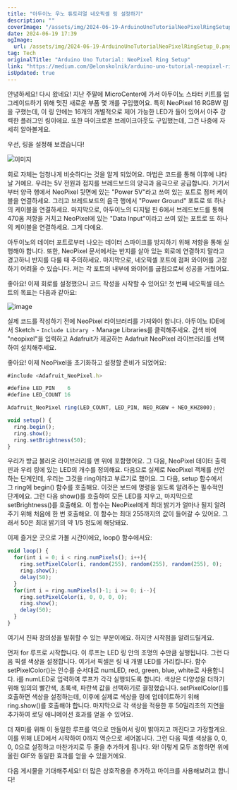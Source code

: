 ```yaml
---
title: "아두이노 우노 튜토리얼 네오픽셀 링 설정하기"
description: ""
coverImage: "/assets/img/2024-06-19-ArduinoUnoTutorialNeoPixelRingSetup_0.png"
date: 2024-06-19 17:39
ogImage:
  url: /assets/img/2024-06-19-ArduinoUnoTutorialNeoPixelRingSetup_0.png
tag: Tech
originalTitle: "Arduino Uno Tutorial: NeoPixel Ring Setup"
link: "https://medium.com/@elonskolnik/arduino-uno-tutorial-neopixel-ring-setup-9fafc099c89a"
isUpdated: true
---
```


안녕하세요! 다시 왔네요! 지난 주말에 MicroCenter에 가서 아두이노 스타터 키트를 업그레이드하기 위해 멋진 새로운 부품 몇 개를 구입했어요. 특히 NeoPixel 16 RGBW 링을 구했는데, 이 링 안에는 16개의 개별적으로 제어 가능한 LED가 들어 있어서 아주 강력한 플러그인 링이에요. 또한 마이크로폰 브레이크아웃도 구입했는데, 그건 나중에 자세히 알아볼게요.

우선, 링을 설정해 보겠습니다!

![이미지](/assets/img/2024-06-19-ArduinoUnoTutorialNeoPixelRingSetup_0.png)

회로 자체는 엄청나게 비슷하다는 것을 알게 되었어요. 마법은 코드를 통해 이후에 나타날 거예요. 우리는 5V 전원과 접지를 브레드보드의 양극과 음극으로 공급합니다. 거기서부터 양극 행에서 NeoPixel 뒷면에 있는 "Power 5V"라고 쓰여 있는 포트로 점퍼 케이블을 연결하세요. 그리고 브레드보드의 음극 행에서 "Power Ground" 포트로 또 하나의 케이블을 연결하세요. 마지막으로, 아두이노의 디지털 핀 6에서 브레드보드를 통해 470옴 저항을 거치고 NeoPixel에 있는 "Data Input"이라고 쓰여 있는 포트로 또 하나의 케이블을 연결하세요. 그게 다에요.

<!-- cozy-coder - 수평 -->

<ins class="adsbygoogle"
     style="display:block"
     data-ad-client="ca-pub-4877378276818686"
     data-ad-slot="1107185301"
     data-ad-format="auto"
     data-full-width-responsive="true"></ins>

<script>
     (adsbygoogle = window.adsbygoogle || []).push({});
</script>

아두이노의 데이터 포트로부터 나오는 데이터 스파이크를 방지하기 위해 저항을 통해 실행해야 합니다. 또한, NeoPixel 문서에서는 반지를 살아 있는 회로에 연결하지 말라고 경고하니 반지를 다룰 때 주의하세요. 마지막으로, 네오픽셀 포트에 점퍼 와이어를 고정하기 어려울 수 있습니다. 저는 각 포트의 내부에 와이어를 굽힘으로써 성공을 거뒀어요.

좋아요! 이제 회로를 설정했으니 코드 작성을 시작할 수 있어요! 첫 번째 네오픽셀 테스트의 목표는 다음과 같아요:

![image](https://miro.medium.com/v2/resize:fit:558/1*EOa513-ID5ZFdT4ru8i44A.gif)

실제 코드를 작성하기 전에 NeoPixel 라이브러리를 가져와야 합니다. 아두이노 IDE에서 Sketch - `Include Library -` Manage Libraries를 클릭해주세요. 검색 바에 "neopixel"을 입력하고 Adafruit가 제공하는 Adafruit NeoPixel 라이브러리를 선택하여 설치해주세요.

<!-- cozy-coder - 수평 -->

<ins class="adsbygoogle"
     style="display:block"
     data-ad-client="ca-pub-4877378276818686"
     data-ad-slot="1107185301"
     data-ad-format="auto"
     data-full-width-responsive="true"></ins>

<script>
     (adsbygoogle = window.adsbygoogle || []).push({});
</script>

좋아요! 이제 NeoPixel을 초기화하고 설정할 준비가 되었어요:

```js
#include <Adafruit_NeoPixel.h>

#define LED_PIN    6
#define LED_COUNT 16

Adafruit_NeoPixel ring(LED_COUNT, LED_PIN, NEO_RGBW + NEO_KHZ800);

void setup() {
  ring.begin();
  ring.show();
  ring.setBrightness(50);
}
```

우리가 방금 불러온 라이브러리를 맨 위에 포함했어요. 그 다음, NeoPixel 데이터 출력 핀과 우리 링에 있는 LED의 개수를 정의해요. 다음으로 실제로 NeoPixel 객체를 선언하는 단계인데, 우리는 그것을 ring이라고 부르기로 했어요. 그 다음, setup 함수에서 그 ring에 begin() 함수를 호출해요. 이것은 보드에 명령을 읽도록 알려주는 필수적인 단계에요. 그런 다음 show()를 호출하여 모든 LED를 지우고, 마지막으로 setBrightness()를 호출해요. 이 함수는 NeoPixel에게 최대 밝기가 얼마나 될지 알려주기 위해 처음에 한 번 호출해요. 이 함수는 최대 255까지의 값이 들어갈 수 있어요. 그래서 50은 최대 밝기의 약 1/5 정도에 해당돼요.

이제 즐거운 곳으로 가볼 시간이에요, loop() 함수에서요:

<!-- cozy-coder - 수평 -->

<ins class="adsbygoogle"
     style="display:block"
     data-ad-client="ca-pub-4877378276818686"
     data-ad-slot="1107185301"
     data-ad-format="auto"
     data-full-width-responsive="true"></ins>

<script>
     (adsbygoogle = window.adsbygoogle || []).push({});
</script>

```js
void loop() {
  for(int i = 0; i < ring.numPixels(); i++){
    ring.setPixelColor(i, random(255), random(255), random(255), 0);
    ring.show();
    delay(50);
  }
  for(int i = ring.numPixels()-1; i >= 0; i--){
    ring.setPixelColor(i, 0, 0, 0, 0);
    ring.show();
    delay(50);
  }
}
```

여기서 진짜 창의성을 발휘할 수 있는 부분이에요. 하지만 시작점을 알려드릴게요.

먼저 for 루프로 시작합니다. 이 루프는 LED 링 안의 조명의 수만큼 실행됩니다. 그런 다음 픽셀 색상을 설정합니다. 여기서 픽셀은 링 내 개별 LED를 가리킵니다. 함수 setPixelColor()는 인수를 순서대로 numLED, red, green, blue, white로 사용합니다. i를 numLED로 입력하여 루프가 각각 실행되도록 합니다. 색상은 다양성을 더하기 위해 임의의 빨간색, 초록색, 파란색 값을 선택하기로 결정했습니다. setPixelColor()를 호출하면 색상을 설정하는데, 이후에 실제로 색상을 링에 업데이트하기 위해 ring.show()를 호출해야 합니다. 마지막으로 각 색상을 적용한 후 50밀리초의 지연을 추가하여 로딩 애니메이션 효과를 얻을 수 있어요.

더 재미를 위해 이 동일한 루프를 역으로 만들어서 링이 밝아지고 꺼진다고 가정할게요. 이를 위해 LED에서 시작하여 0까지 역순으로 세어봅니다. 그런 다음 픽셀 색상을 0, 0, 0, 0으로 설정하고 마찬가지로 두 줄을 추가하게 됩니다. 와! 이렇게 모두 조합하면 위에 올린 GIF와 동일한 효과를 얻을 수 있을거에요.

<!-- cozy-coder - 수평 -->

<ins class="adsbygoogle"
     style="display:block"
     data-ad-client="ca-pub-4877378276818686"
     data-ad-slot="1107185301"
     data-ad-format="auto"
     data-full-width-responsive="true"></ins>

<script>
     (adsbygoogle = window.adsbygoogle || []).push({});
</script>

다음 게시물을 기대해주세요! 더 많은 상호작용을 추가하고 마이크를 사용해보려고 합니다!

